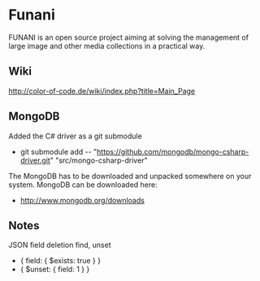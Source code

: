 Funani
======

FUNANI is an open source project aiming at solving the management of large image and other media collections in a practical way.

Wiki
----

http://color-of-code.de/wiki/index.php?title=Main_Page


MongoDB
-------

Added the C# driver as a git submodule

- git submodule add  -- "https://github.com/mongodb/mongo-csharp-driver.git"  "src/mongo-csharp-driver"

The MongoDB has to be downloaded and unpacked somewhere on your system. MongoDB can be downloaded here:

- http://www.mongodb.org/downloads


Notes
-----

JSON field deletion find, unset

- { field: { $exists: true } }
- { $unset: { field: 1 } }

